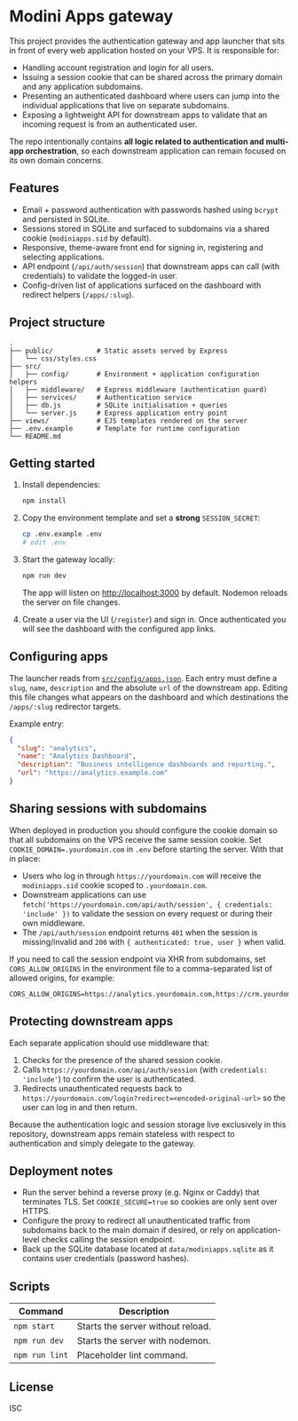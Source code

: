 # Modini Apps gateway

This project provides the authentication gateway and app launcher that sits in front of every web application hosted on your VPS. It is responsible for:

- Handling account registration and login for all users.
- Issuing a session cookie that can be shared across the primary domain and any application subdomains.
- Presenting an authenticated dashboard where users can jump into the individual applications that live on separate subdomains.
- Exposing a lightweight API for downstream apps to validate that an incoming request is from an authenticated user.

The repo intentionally contains **all logic related to authentication and multi-app orchestration**, so each downstream application can remain focused on its own domain concerns.

## Features

- Email + password authentication with passwords hashed using `bcrypt` and persisted in SQLite.
- Sessions stored in SQLite and surfaced to subdomains via a shared cookie (`modiniapps.sid` by default).
- Responsive, theme-aware front end for signing in, registering and selecting applications.
- API endpoint (`/api/auth/session`) that downstream apps can call (with credentials) to validate the logged-in user.
- Config-driven list of applications surfaced on the dashboard with redirect helpers (`/apps/:slug`).

## Project structure

```
.
├── public/           # Static assets served by Express
│   └── css/styles.css
├── src/
│   ├── config/       # Environment + application configuration helpers
│   ├── middleware/   # Express middleware (authentication guard)
│   ├── services/     # Authentication service
│   ├── db.js         # SQLite initialisation + queries
│   └── server.js     # Express application entry point
├── views/            # EJS templates rendered on the server
├── .env.example      # Template for runtime configuration
└── README.md
```

## Getting started

1. Install dependencies:

   ```bash
   npm install
   ```

2. Copy the environment template and set a **strong** `SESSION_SECRET`:

   ```bash
   cp .env.example .env
   # edit .env
   ```

3. Start the gateway locally:

   ```bash
   npm run dev
   ```

   The app will listen on [http://localhost:3000](http://localhost:3000) by default. Nodemon reloads the server on file changes.

4. Create a user via the UI (`/register`) and sign in. Once authenticated you will see the dashboard with the configured app links.

## Configuring apps

The launcher reads from [`src/config/apps.json`](src/config/apps.json). Each entry must define a `slug`, `name`, `description` and the absolute `url` of the downstream app. Editing this file changes what appears on the dashboard and which destinations the `/apps/:slug` redirector targets.

Example entry:

```json
{
  "slug": "analytics",
  "name": "Analytics Dashboard",
  "description": "Business intelligence dashboards and reporting.",
  "url": "https://analytics.example.com"
}
```

## Sharing sessions with subdomains

When deployed in production you should configure the cookie domain so that all subdomains on the VPS receive the same session cookie. Set `COOKIE_DOMAIN=.yourdomain.com` in `.env` before starting the server. With that in place:

- Users who log in through `https://yourdomain.com` will receive the `modiniapps.sid` cookie scoped to `.yourdomain.com`.
- Downstream applications can use `fetch('https://yourdomain.com/api/auth/session', { credentials: 'include' })` to validate the session on every request or during their own middleware.
- The `/api/auth/session` endpoint returns `401` when the session is missing/invalid and `200` with `{ authenticated: true, user }` when valid.

If you need to call the session endpoint via XHR from subdomains, set `CORS_ALLOW_ORIGINS` in the environment file to a comma-separated list of allowed origins, for example:

```
CORS_ALLOW_ORIGINS=https://analytics.yourdomain.com,https://crm.yourdomain.com
```

## Protecting downstream apps

Each separate application should use middleware that:

1. Checks for the presence of the shared session cookie.
2. Calls `https://yourdomain.com/api/auth/session` (with `credentials: 'include'`) to confirm the user is authenticated.
3. Redirects unauthenticated requests back to `https://yourdomain.com/login?redirect=<encoded-original-url>` so the user can log in and then return.

Because the authentication logic and session storage live exclusively in this repository, downstream apps remain stateless with respect to authentication and simply delegate to the gateway.

## Deployment notes

- Run the server behind a reverse proxy (e.g. Nginx or Caddy) that terminates TLS. Set `COOKIE_SECURE=true` so cookies are only sent over HTTPS.
- Configure the proxy to redirect all unauthenticated traffic from subdomains back to the main domain if desired, or rely on application-level checks calling the session endpoint.
- Back up the SQLite database located at `data/modiniapps.sqlite` as it contains user credentials (password hashes).

## Scripts

| Command       | Description                         |
| ------------- | ----------------------------------- |
| `npm start`   | Starts the server without reload.   |
| `npm run dev` | Starts the server with nodemon.     |
| `npm run lint`| Placeholder lint command.           |

## License

ISC
